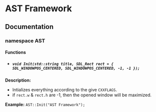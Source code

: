 # AST Framework
## Documentation
### namespace AST
#### Functions
- ##### `void Init(std::string title, SDL_Rect rect = { SDL_WINDOWPOS_CENTERED, SDL_WINDOWPOS_CENTERED, -1, -1 });` 

**Description:** 

- Intializes everything according to the give `CXXFLAGS`.
- if `rect.w` & `rect.h` are -1, then the opened window will be maximized.

**Example:** `AST::Init("AST Framework");`
